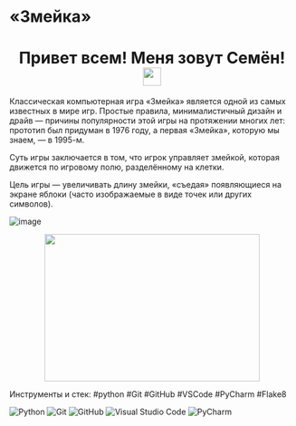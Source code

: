 # «Змейка»

<h1 align="center">Привет всем! Меня зовут Семён!
<img src="https://github.com/blackcater/blackcater/raw/main/images/Hi.gif" height="32"/></h1>

Классическая компьютерная игра «Змейка» является одной из самых известных в мире игр. Простые правила, минималистичный дизайн и драйв — причины популярности этой игры на протяжении многих лет: прототип был придуман в 1976 году, а первая «Змейка», которую мы знаем, — в 1995-м.

Суть игры заключается в том, что игрок управляет змейкой, которая движется по игровому полю, разделённому на клетки.

Цель игры — увеличивать длину змейки, «съедая» появляющиеся на экране яблоки (часто изображаемые в виде точек или других символов).


![image](https://github.com/AlexeyVodopyanov/The_snake/assets/106692645/e1e02316-758f-4d4a-a4c1-6774432ca3e5)


<div id="header" align="center">
  <img src="https://media.giphy.com/media/dWesBcTLavkZuG35MI/giphy.gif" width="380" height="260"/>
</div>

Инструменты и стек: #python #Git #GitHub #VSCode #PyCharm #Flake8

![Python](https://img.shields.io/badge/python-3670A0?style=for-the-badge&logo=python&logoColor=ffdd54)
![Git](https://img.shields.io/badge/git-%23F05033.svg?style=for-the-badge&logo=git&logoColor=white)
![GitHub](https://img.shields.io/badge/github-%23121011.svg?style=for-the-badge&logo=github&logoColor=white)
![Visual Studio Code](https://img.shields.io/badge/Visual%20Studio%20Code-0078d7.svg?style=for-the-badge&logo=visual-studio-code&logoColor=white)
![PyCharm](https://img.shields.io/badge/pycharm-143?style=for-the-badge&logo=pycharm&logoColor=black&color=black&labelColor=green)

